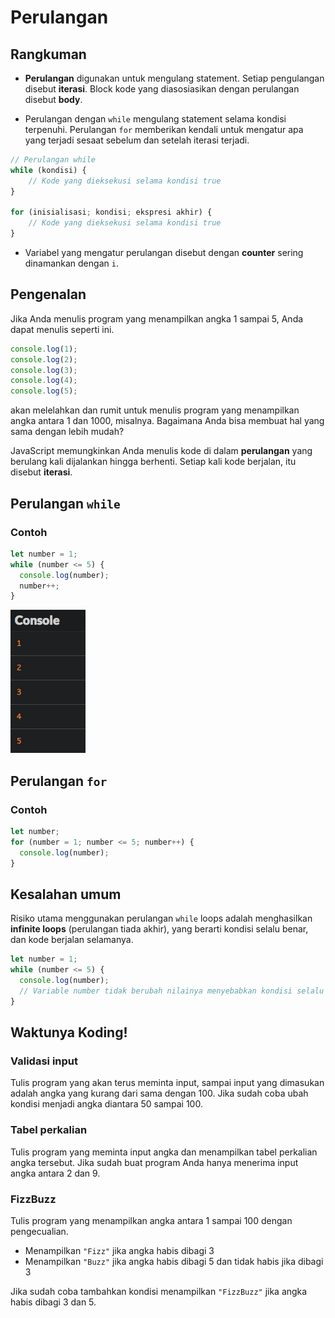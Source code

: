 # Perulangan

## Rangkuman

* **Perulangan** digunakan untuk mengulang statement. Setiap pengulangan disebut **iterasi**. Block kode yang diasosiasikan dengan perulangan disebut **body**.

* Perulangan dengan `while` mengulang statement selama kondisi terpenuhi. Perulangan `for` memberikan kendali untuk mengatur apa yang terjadi sesaat sebelum dan setelah iterasi terjadi.

```js
// Perulangan while
while (kondisi) {
    // Kode yang dieksekusi selama kondisi true
}

for (inisialisasi; kondisi; ekspresi akhir) {
    // Kode yang dieksekusi selama kondisi true
}
```

* Variabel yang mengatur perulangan disebut dengan **counter** sering dinamankan dengan `i`.

## Pengenalan

Jika Anda menulis program yang menampilkan angka 1 sampai 5, Anda dapat menulis seperti ini.

```js
console.log(1);
console.log(2);
console.log(3);
console.log(4);
console.log(5);
```

akan melelahkan dan rumit untuk menulis program yang menampilkan angka antara 1 dan 1000, misalnya. Bagaimana Anda bisa membuat hal yang sama dengan lebih mudah?

JavaScript memungkinkan Anda menulis kode di dalam **perulangan** yang berulang kali dijalankan hingga berhenti. Setiap kali kode berjalan, itu disebut **iterasi**.

## Perulangan `while`

### Contoh

```js
let number = 1;
while (number <= 5) {
  console.log(number);
  number++;
}
```

![Hasil eksekusi](images/chapter04-02.png)

## Perulangan `for`

### Contoh

```js
let number;
for (number = 1; number <= 5; number++) {
  console.log(number);
}
```

## Kesalahan umum

Risiko utama menggunakan perulangan `while` loops adalah menghasilkan **infinite loops** (perulangan tiada akhir), yang berarti kondisi selalu benar, dan kode berjalan selamanya.

```js
let number = 1;
while (number <= 5) {
  console.log(number);
  // Variable number tidak berubah nilainya menyebabkan kondisi selalu true dan tidak berubah
}
```

## Waktunya Koding!

### Validasi input

Tulis program yang akan terus meminta input, sampai input yang dimasukan adalah angka yang kurang dari sama dengan 100. Jika sudah coba ubah kondisi menjadi angka diantara 50 sampai 100.

### Tabel perkalian

Tulis program yang meminta input angka dan menampilkan tabel perkalian angka tersebut. Jika sudah buat program Anda hanya menerima input angka antara 2 dan 9.

### FizzBuzz

Tulis program yang menampilkan angka antara 1 sampai 100 dengan pengecualian.

* Menampilkan `"Fizz"` jika angka habis dibagi 3
* Menampilkan `"Buzz"` jika angka habis dibagi 5 dan tidak habis jika dibagi 3

Jika sudah coba tambahkan kondisi menampilkan `"FizzBuzz"` jika angka habis dibagi 3 dan 5.
